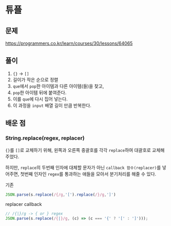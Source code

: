 # 튜플

## 문제

https://programmers.co.kr/learn/courses/30/lessons/64065

## 풀이

1. `{}` -> `[]`
2. 길이가 작은 순으로 정렬
3. `que`에서 `pop`한 아이템과 다른 아이템(들)을 찾고,
4. `pop`한 아이템 뒤에 붙여준다.
5. 이를 `que`에 다시 집어 넣는다.
6. 이 과정을 `input` 배열 길이 만큼 반복한다.

## 배운 점

### String.replace(regex, replacer)

`{}`를 `[]`로 교체하기 위해, 왼쪽과 오른쪽 중괄호를 각각 `replace`하여 대괄호로 교체해주었다.

하지만, `replace`의 두번째 인자에 대체할 문자가 아닌 `callback 함수(replacer)`를 넣어주면, 첫번째 인자인 `regex`를 통과하는 애들을 모아서 분기처리를 해줄 수 있다.

기존

```js
JSON.parse(s.replace(/{/g,'[').replace(/}/g,']')
```

replacer callback

```js
// /{|}/g -> { or } regex
JSON.parse(s.replace(/{|}/g, (c) => (c === '{' ? '[' : ']')));
```
